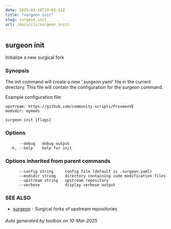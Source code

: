 ```yaml
---
date: 2025-03-10T19:03:11Z
title: "surgeon init"
slug: surgeon_init
url: /docs/cli/surgeon_init/
---
```

## surgeon init

Initialize a new surgical fork

### Synopsis

The init command will create a new '.surgeon.yaml'
file in the current directory.	This file will contain
the configuration for the surgeon command.

Example configuration file:

	upstream: https://github.com/community-scripts/ProxmoxVE
	modsdir: mymods


```
surgeon init [flags]
```

### Options

```
      --debug   debug output
  -h, --help    help for init
```

### Options inherited from parent commands

```
      --config string     config file (default is .surgeon.yaml)
      --modsdir string    directory containing code modification files
      --upstream string   upstream repository
      --verbose           display verbose output
```

### SEE ALSO

* [surgeon](/surgeon/docs/cli/surgeon/)	 - Surgical forks of upstream repositories

###### Auto generated by toolbox on 10-Mar-2025
